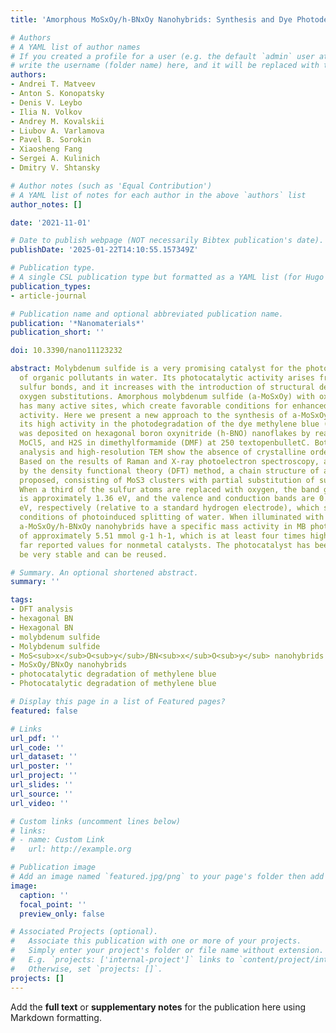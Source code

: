 ```yaml
---
title: 'Amorphous MoSxOy/h-BNxOy Nanohybrids: Synthesis and Dye Photodegradation'

# Authors
# A YAML list of author names
# If you created a profile for a user (e.g. the default `admin` user at `content/authors/admin/`), 
# write the username (folder name) here, and it will be replaced with their full name and linked to their profile.
authors:
- Andrei T. Matveev
- Anton S. Konopatsky
- Denis V. Leybo
- Ilia N. Volkov
- Andrey M. Kovalskii
- Liubov A. Varlamova
- Pavel B. Sorokin
- Xiaosheng Fang
- Sergei A. Kulinich
- Dmitry V. Shtansky

# Author notes (such as 'Equal Contribution')
# A YAML list of notes for each author in the above `authors` list
author_notes: []

date: '2021-11-01'

# Date to publish webpage (NOT necessarily Bibtex publication's date).
publishDate: '2025-01-22T14:10:55.157349Z'

# Publication type.
# A single CSL publication type but formatted as a YAML list (for Hugo requirements).
publication_types:
- article-journal

# Publication name and optional abbreviated publication name.
publication: '*Nanomaterials*'
publication_short: ''

doi: 10.3390/nano11123232

abstract: Molybdenum sulfide is a very promising catalyst for the photodegradation
  of organic pollutants in water. Its photocatalytic activity arises from unsaturated
  sulfur bonds, and it increases with the introduction of structural defects and/or
  oxygen substitutions. Amorphous molybdenum sulfide (a-MoSxOy) with oxygen substitutions
  has many active sites, which create favorable conditions for enhanced catalytic
  activity. Here we present a new approach to the synthesis of a-MoSxOy and demonstrate
  its high activity in the photodegradation of the dye methylene blue (MB). The MoSxOy
  was deposited on hexagonal boron oxynitride (h-BNO) nanoflakes by reacting h-BNO,
  MoCl5, and H2S in dimethylformamide (DMF) at 250 textopenbulletC. Both X-ray diffraction
  analysis and high-resolution TEM show the absence of crystalline order in a-MoSxOy.
  Based on the results of Raman and X-ray photoelectron spectroscopy, as well as analysis
  by the density functional theory (DFT) method, a chain structure of a-MoSxOy was
  proposed, consisting of MoS3 clusters with partial substitution of sulfur by oxygen.
  When a third of the sulfur atoms are replaced with oxygen, the band gap of a-MoSxOy
  is approximately 1.36 eV, and the valence and conduction bands are 0.74 eV and -0.62
  eV, respectively (relative to a standard hydrogen electrode), which satisfies the
  conditions of photoinduced splitting of water. When illuminated with a mercury lamp,
  a-MoSxOy/h-BNxOy nanohybrids have a specific mass activity in MB photodegradation
  of approximately 5.51 mmol g-1 h-1, which is at least four times higher than so
  far reported values for nonmetal catalysts. The photocatalyst has been shown to
  be very stable and can be reused.

# Summary. An optional shortened abstract.
summary: ''

tags:
- DFT analysis
- hexagonal BN
- Hexagonal BN
- molybdenum sulfide
- Molybdenum sulfide
- MoS<sub>x</sub>O<sub>y</sub>/BN<sub>x</sub>O<sub>y</sub> nanohybrids
- MoSxOy/BNxOy nanohybrids
- photocatalytic degradation of methylene blue
- Photocatalytic degradation of methylene blue

# Display this page in a list of Featured pages?
featured: false

# Links
url_pdf: ''
url_code: ''
url_dataset: ''
url_poster: ''
url_project: ''
url_slides: ''
url_source: ''
url_video: ''

# Custom links (uncomment lines below)
# links:
# - name: Custom Link
#   url: http://example.org

# Publication image
# Add an image named `featured.jpg/png` to your page's folder then add a caption below.
image:
  caption: ''
  focal_point: ''
  preview_only: false

# Associated Projects (optional).
#   Associate this publication with one or more of your projects.
#   Simply enter your project's folder or file name without extension.
#   E.g. `projects: ['internal-project']` links to `content/project/internal-project/index.md`.
#   Otherwise, set `projects: []`.
projects: []
---
```


Add the **full text** or **supplementary notes** for the publication here using Markdown formatting.
